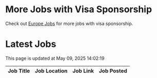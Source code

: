 # More Jobs with Visa Sponsorship

Check out [Europe Jobs](https://github.com/sureshparimi/europejobs#latest-jobs) for more jobs with visa sponsorship.

# Latest Jobs

This page is updated at May 09, 2025 14:02:19

| Job Title | Job Location | Job Link | Job Posted |
| --- | --- | --- | --- |
